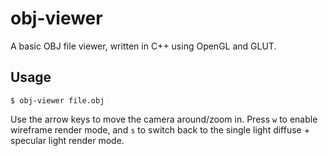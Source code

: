 # obj-viewer

A basic OBJ file viewer, written in C++ using OpenGL and GLUT.

## Usage

`$ obj-viewer file.obj`

Use the arrow keys to move the camera around/zoom in. Press `w` to enable
wireframe render mode, and `s` to switch back to the single light diffuse + 
specular light render mode. 
